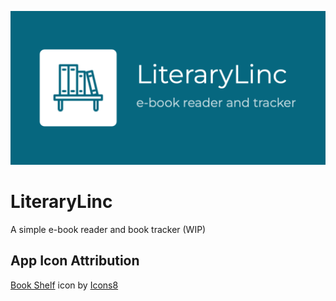 <p align="center">
  <img src="https://github.com/Enoch02/LiteraryLinc/blob/master/feature_graphic.png" alt="App Icon"/>
</p>

# LiteraryLinc
A simple e-book reader and book tracker (WIP)

## App Icon Attribution
<a target="_blank" href="https://icons8.com/icon/23662/book-shelf">Book Shelf</a> icon by <a target="_blank" href="https://icons8.com">Icons8</a>
